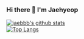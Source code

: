 ### Hi there 👋  I'm Jaehyeop



[![jaebbb's github stats](https://github-readme-stats.vercel.app/api?username=jaebbb&show_icons=true&hide_border=true)](https://github.com/jaebbb)  
[![Top Langs](https://github-readme-stats.vercel.app/api/top-langs/?username=jaebbb&layout=compact)](https://github.com/jaebbb)

